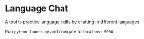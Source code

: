# Language Chat

A tool to practice language skills by chatting in different languages

Run `python launch.py` and navigate to `localhost:5000`